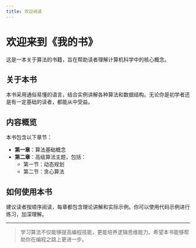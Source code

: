 ```yaml
---
title: 欢迎阅读
---
```


# 欢迎来到《我的书》

这是一本关于算法的书籍，旨在帮助读者理解计算机科学中的核心概念。

## 关于本书

本书采用通俗易懂的语言，结合实例讲解各种算法和数据结构。无论你是初学者还是有一定基础的读者，都能从中受益。

## 内容概览

本书包含以下章节：

- **第一章**：算法基础概念
- **第二章**：高级算法主题，包括：
  - 第一节：动态规划
  - 第二节：贪心算法

## 如何使用本书

建议读者按顺序阅读，每章都包含理论讲解和实际示例。你可以使用代码示例进行练习，加深理解。

---

> 学习算法不仅能够提高编程技能，更能培养逻辑思维能力。希望本书能够帮助你在编程之路上更进一步。